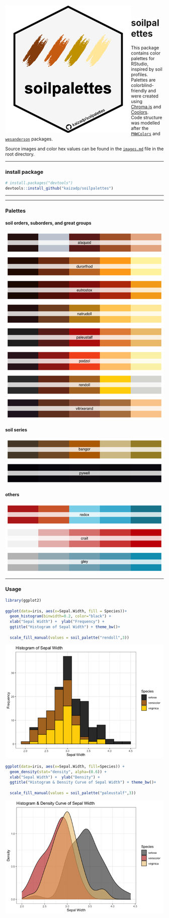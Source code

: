 
<img align="left" src="images/0-logo.png">

# soilpalettes

This package contains color palettes for RStudio, inspired by soil
profiles. Palettes are colorblind-friendly and were created using
[Chroma.js](https://gka.github.io/palettes/) and
[Coolors](https://coolors.co).  
Code structure was modelled after the
[`PNWColors`](https://github.com/jakelawlor/PNWColors) and
[`wesanderson`](https://github.com/karthik/wesanderson) packages.

Source images and color hex values can be found in the
[`images.md`](https://github.com/kaizadp/soilpalettes/blob/master/images.md)
file in the root directory.

-----

### install package

``` r
# install.packages("devtools") 
devtools::install_github("kaizadp/soilpalettes")
```

-----

-----

### Palettes

#### soil orders, suborders, and great groups

![](readme_files/figure-gfm/orders-1.png)<!-- -->![](readme_files/figure-gfm/orders-2.png)<!-- -->![](readme_files/figure-gfm/orders-3.png)<!-- -->![](readme_files/figure-gfm/orders-4.png)<!-- -->![](readme_files/figure-gfm/orders-5.png)<!-- -->![](readme_files/figure-gfm/orders-6.png)<!-- -->![](readme_files/figure-gfm/orders-7.png)<!-- -->![](readme_files/figure-gfm/orders-8.png)<!-- -->

#### soil series

![](readme_files/figure-gfm/series-1.png)<!-- -->![](readme_files/figure-gfm/series-2.png)<!-- -->

#### others

![](readme_files/figure-gfm/misc-1.png)<!-- -->![](readme_files/figure-gfm/misc-2.png)<!-- -->![](readme_files/figure-gfm/misc-3.png)<!-- -->

-----

### Usage

``` r
library(ggplot2)

ggplot(data=iris, aes(x=Sepal.Width, fill = Species))+
  geom_histogram(binwidth=0.2, color="black") + 
  xlab("Sepal Width") +  ylab("Frequency") + 
  ggtitle("Histogram of Sepal Width") + theme_bw()+
  
  scale_fill_manual(values = soil_palette("rendoll",3))
```

![](readme_files/figure-gfm/usage1-1.png)<!-- -->

``` r
ggplot(data=iris, aes(x=Sepal.Width, fill=Species)) + 
  geom_density(stat="density", alpha=(0.6)) +
  xlab("Sepal Width") +  ylab("Density") + 
  ggtitle("Histogram & Density Curve of Sepal Width") + theme_bw()+
  
  scale_fill_manual(values = soil_palette("paleustalf",3))
```

![](readme_files/figure-gfm/usage2-1.png)<!-- -->
